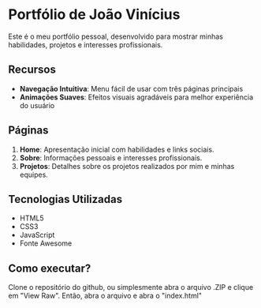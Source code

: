 # Portfólio de João Vinícius

Este é o meu portfólio pessoal, desenvolvido para mostrar minhas habilidades, projetos e interesses profissionais.

## Recursos

- **Navegação Intuitiva**: Menu fácil de usar com três páginas principais
- **Animações Suaves**: Efeitos visuais agradáveis para melhor experiência do usuário

## Páginas

1. **Home**: Apresentação inicial com habilidades e links sociais.
2. **Sobre**: Informações pessoais e interesses profissionais.
3. **Projetos**: Detalhes sobre os projetos realizados por mim e minhas equipes.

## Tecnologias Utilizadas

- HTML5
- CSS3
- JavaScript
- Fonte Awesome

## Como executar?
Clone o repositório do github, ou simplesmente abra o arquivo .ZIP e clique em "View Raw". Então, abra o arquivo e abra o "index.html"
